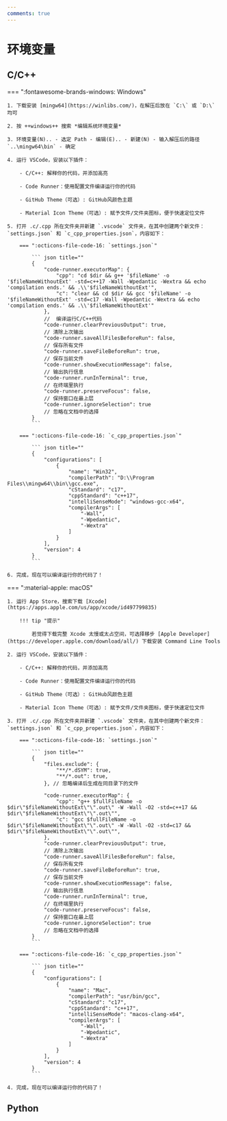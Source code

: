 ```yaml
---
comments: true
---
```


# 环境变量

## C/C++

=== ":fontawesome-brands-windows: Windows"

	1. 下载安装 [mingw64](https://winlibs.com/)，在解压后放在 `C:\` 或 `D:\` 均可

	2. 按 ++windows++ 搜索 *编辑系统环境变量*

	3. 环境变量(N).. - 选定 Path - 编辑(E).. - 新建(N) - 输入解压后的路径`..\mingw64\bin` - 确定

	4. 运行 VSCode，安装以下插件：
	
	    - C/C++: 解释你的代码，并添加高亮

	    - Code Runner：使用配置文件编译运行你的代码

		- GitHub Theme（可选）: GitHub风颜色主题

		- Material Icon Theme（可选）: 赋予文件/文件夹图标，便于快速定位文件

	5. 打开 .c/.cpp 所在文件夹并新建 `.vscode` 文件夹，在其中创建两个新文件：`settings.json` 和 `c_cpp_properties.json`，内容如下：

		=== ":octicons-file-code-16: `settings.json`"

			``` json title=""
			{
				"code-runner.executorMap": {
					"cpp": "cd $dir && g++ '$fileName' -o '$fileNameWithoutExt' -std=c++17 -Wall -Wpedantic -Wextra && echo 'compilation ends.' && .\\'$fileNameWithoutExt'",
					"c": "clear && cd $dir && gcc '$fileName' -o '$fileNameWithoutExt' -std=c17 -Wall -Wpedantic -Wextra && echo 'compilation ends.' && .\\'$fileNameWithoutExt'"
				},
				//  编译运行C/C++代码
				"code-runner.clearPreviousOutput": true,
				// 清除上次输出
				"code-runner.saveAllFilesBeforeRun": false,
				// 保存所有文件
				"code-runner.saveFileBeforeRun": true,
				// 保存当前文件
				"code-runner.showExecutionMessage": false,
				// 输出执行信息
				"code-runner.runInTerminal": true,
				// 在终端里执行
				"code-runner.preserveFocus": false,
				// 保持窗口在最上层
				"code-runner.ignoreSelection": true
				// 忽略在文档中的选择
			}
			```

		=== ":octicons-file-code-16: `c_cpp_properties.json`"

			``` json title=""
			{
				"configurations": [
					{
						"name": "Win32",
						"compilerPath": "D:\\Program Files\\mingw64\\bin\\gcc.exe",
						"cStandard": "c17",
						"cppStandard": "c++17",
						"intelliSenseMode": "windows-gcc-x64",
						"compilerArgs": [
							"-Wall",
							"-Wpedantic",
							"-Wextra"
						]
					}
				],
				"version": 4
			}
			```

	6. 完成，现在可以编译运行你的代码了！

=== ":material-apple: macOS"

	1. 运行 App Store，搜索下载 [Xcode](https://apps.apple.com/us/app/xcode/id497799835)

		!!! tip "提示"

			若觉得下载完整 Xcode 太慢或太占空间，可选择移步 [Apple Developer](https://developer.apple.com/download/all/) 下载安装 Command Line Tools

	2. 运行 VSCode，安装以下插件：
	
	    - C/C++: 解释你的代码，并添加高亮

	    - Code Runner：使用配置文件编译运行你的代码

		- GitHub Theme（可选）: GitHub风颜色主题

		- Material Icon Theme（可选）: 赋予文件/文件夹图标，便于快速定位文件

	3. 打开 .c/.cpp 所在文件夹并新建 `.vscode` 文件夹，在其中创建两个新文件：`settings.json` 和 `c_cpp_properties.json`，内容如下：
	
		=== ":octicons-file-code-16: `settings.json`"

			``` json title=""
			{
				"files.exclude": {
					"**/*.dSYM": true,
					"**/*.out": true,
				}, // 忽略编译后生成在同目录下的文件
				
				"code-runner.executorMap": {
					"cpp": "g++ $fullFileName -o $dir\"$fileNameWithoutExt\"\".out\" -W -Wall -O2 -std=c++17 && $dir\"$fileNameWithoutExt\"\".out\"",
					"c": "gcc $fullFileName -o $dir\"$fileNameWithoutExt\"\".out\" -W -Wall -O2 -std=c17 && $dir\"$fileNameWithoutExt\"\".out\"",
				},
				"code-runner.clearPreviousOutput": true,
				// 清除上次输出
				"code-runner.saveAllFilesBeforeRun": false,
				// 保存所有文件
				"code-runner.saveFileBeforeRun": true,
				// 保存当前文件
				"code-runner.showExecutionMessage": false,
				// 输出执行信息
				"code-runner.runInTerminal": true,
				// 在终端里执行
				"code-runner.preserveFocus": false,
				// 保持窗口在最上层
				"code-runner.ignoreSelection": true
				// 忽略在文档中的选择
			}
			```

		=== ":octicons-file-code-16: `c_cpp_properties.json`"

			``` json title=""
			{
				"configurations": [
					{
						"name": "Mac",
						"compilerPath": "usr/bin/gcc",
						"cStandard": "c17",
						"cppStandard": "c++17",
						"intelliSenseMode": "macos-clang-x64",
						"compilerArgs": [
							"-Wall",
							"-Wpedantic",
							"-Wextra"
						]
					}
				],
				"version": 4
			}
			```

	4. 完成，现在可以编译运行你的代码了！

## Python
